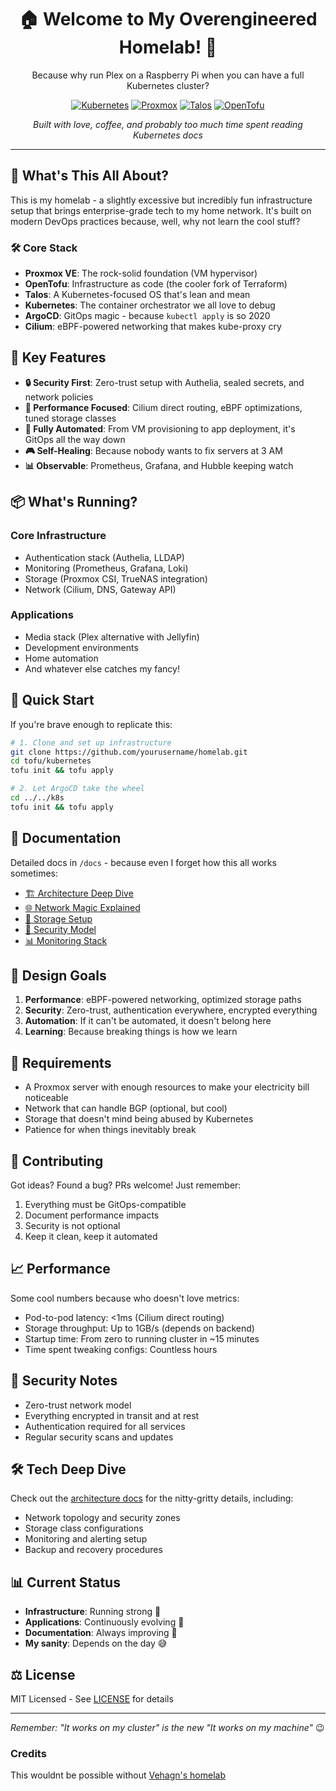 <div align="center">

# 🏠 Welcome to My Overengineered Homelab! 🚀

Because why run Plex on a Raspberry Pi when you can have a full Kubernetes cluster?

[![Kubernetes](docs/assets/kubernetes-logo.svg)](https://kubernetes.io)
[![Proxmox](docs/assets/proxmox-logo-stacked-color.svg)](https://www.proxmox.com)
[![Talos](docs/assets/talos-logo.svg)](https://talos.dev)
[![OpenTofu](docs/assets/tofu-on-light.svg)](https://opentofu.org)

_Built with love, coffee, and probably too much time spent reading Kubernetes docs_

</div>

---

## 🎯 What's This All About?

This is my homelab - a slightly excessive but incredibly fun infrastructure setup that brings enterprise-grade tech to
my home network. It's built on modern DevOps practices because, well, why not learn the cool stuff?

### 🛠 Core Stack

- **Proxmox VE**: The rock-solid foundation (VM hypervisor)
- **OpenTofu**: Infrastructure as code (the cooler fork of Terraform)
- **Talos**: A Kubernetes-focused OS that's lean and mean
- **Kubernetes**: The container orchestrator we all love to debug
- **ArgoCD**: GitOps magic - because `kubectl apply` is so 2020
- **Cilium**: eBPF-powered networking that makes kube-proxy cry

## 🌟 Key Features

- **🔒 Security First**: Zero-trust setup with Authelia, sealed secrets, and network policies
- **🚄 Performance Focused**: Cilium direct routing, eBPF optimizations, tuned storage classes
- **🤖 Fully Automated**: From VM provisioning to app deployment, it's GitOps all the way down
- **🎮 Self-Healing**: Because nobody wants to fix servers at 3 AM
- **📊 Observable**: Prometheus, Grafana, and Hubble keeping watch

## 📦 What's Running?

### Core Infrastructure

- Authentication stack (Authelia, LLDAP)
- Monitoring (Prometheus, Grafana, Loki)
- Storage (Proxmox CSI, TrueNAS integration)
- Network (Cilium, DNS, Gateway API)

### Applications

- Media stack (Plex alternative with Jellyfin)
- Development environments
- Home automation
- And whatever else catches my fancy!

## 🚀 Quick Start

If you're brave enough to replicate this:

```bash
# 1. Clone and set up infrastructure
git clone https://github.com/yourusername/homelab.git
cd tofu/kubernetes
tofu init && tofu apply

# 2. Let ArgoCD take the wheel
cd ../../k8s
tofu init && tofu apply
```

## 📝 Documentation

Detailed docs in `/docs` - because even I forget how this all works sometimes:

- [🏗 Architecture Deep Dive](docs/architecture.md)
- [🌐 Network Magic Explained](docs/network-architecture.md)
- [💾 Storage Setup](docs/storage-architecture.md)
- [🔐 Security Model](docs/security-architecture.md)
- [📊 Monitoring Stack](docs/monitoring-architecture.md)

## 🎯 Design Goals

1. **Performance**: eBPF-powered networking, optimized storage paths
2. **Security**: Zero-trust, authentication everywhere, encrypted everything
3. **Automation**: If it can't be automated, it doesn't belong here
4. **Learning**: Because breaking things is how we learn

## 🧰 Requirements

- A Proxmox server with enough resources to make your electricity bill noticeable
- Network that can handle BGP (optional, but cool)
- Storage that doesn't mind being abused by Kubernetes
- Patience for when things inevitably break

## 🤝 Contributing

Got ideas? Found a bug? PRs welcome! Just remember:

1. Everything must be GitOps-compatible
2. Document performance impacts
3. Security is not optional
4. Keep it clean, keep it automated

## 📈 Performance

Some cool numbers because who doesn't love metrics:

- Pod-to-pod latency: <1ms (Cilium direct routing)
- Storage throughput: Up to 1GB/s (depends on backend)
- Startup time: From zero to running cluster in ~15 minutes
- Time spent tweaking configs: Countless hours

## 🔐 Security Notes

- Zero-trust network model
- Everything encrypted in transit and at rest
- Authentication required for all services
- Regular security scans and updates

## 🛠 Tech Deep Dive

Check out the [architecture docs](docs/architecture.md) for the nitty-gritty details, including:

- Network topology and security zones
- Storage class configurations
- Monitoring and alerting setup
- Backup and recovery procedures

## 📊 Current Status

- **Infrastructure**: Running strong 💪
- **Applications**: Continuously evolving 🚀
- **Documentation**: Always improving 📝
- **My sanity**: Depends on the day 😅

## ⚖️ License

MIT Licensed - See [LICENSE](LICENSE) for details

---

_Remember: "It works on my cluster" is the new "It works on my machine"_ 😉

### Credits

This wouldnt be possible without [Vehagn's homelab](https://github.com/vehagn/homelab)
